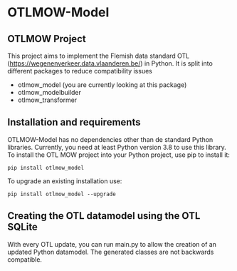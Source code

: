 # OTLMOW-Model
## OTLMOW Project 
This project aims to implement the Flemish data standard OTL (https://wegenenverkeer.data.vlaanderen.be/) in Python.
It is split into different packages to reduce compatibility issues
- otlmow_model (you are currently looking at this package)
- otlmow_modelbuilder
- otlmow_transformer

## Installation and requirements
OTLMOW-Model has no dependencies other than de standard Python libraries. Currently, you need at least Python version 3.8 to use this library.
To install the OTL MOW project into your Python project, use pip to install it:
``` 
pip install otlmow_model
```
To upgrade an existing installation use:
``` 
pip install otlmow_model --upgrade
``` 
## Creating the OTL datamodel using the OTL SQLite
With every OTL update, you can run main.py to allow the creation of an updated Python datamodel. The generated classes are not backwards compatible.